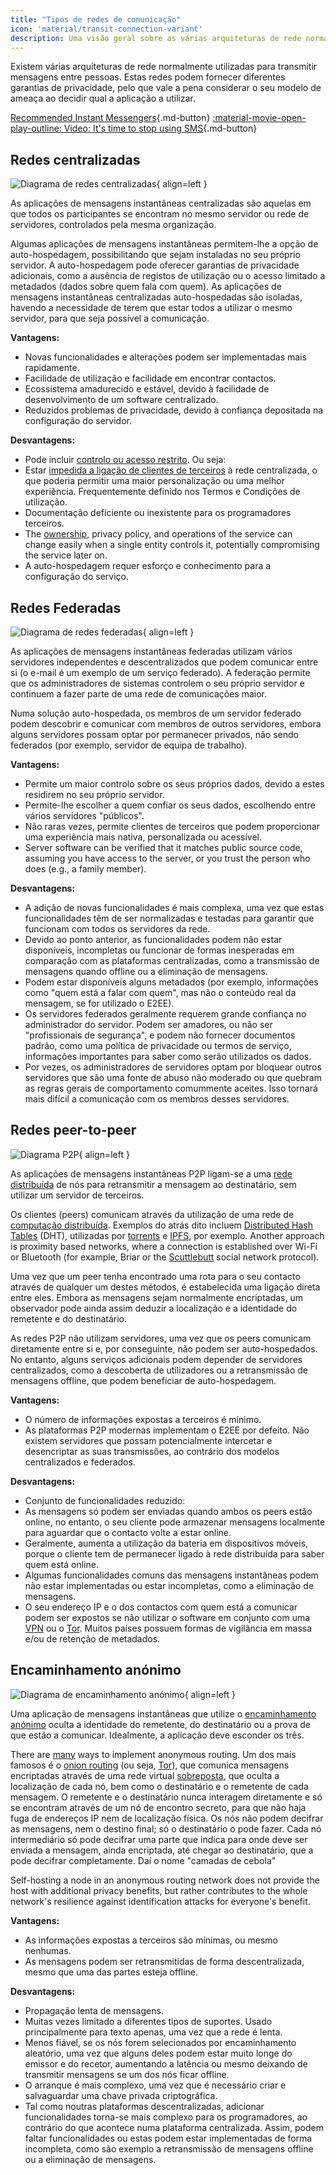 ```yaml
---
title: "Tipos de redes de comunicação"
icon: 'material/transit-connection-variant'
description: Uma visão geral sobre as várias arquiteturas de rede normalmente utilizadas por aplicações de mensagens instantâneas.
---
```


Existem várias arquiteturas de rede normalmente utilizadas para transmitir mensagens entre pessoas. Estas redes podem fornecer diferentes garantias de privacidade, pelo que vale a pena considerar o seu modelo de ameaça [](../basics/threat-modeling.md) ao decidir qual a aplicação a utilizar.

[Recommended Instant Messengers](../real-time-communication.md ""){.md-button} [:material-movie-open-play-outline: Video: It's time to stop using SMS](https://www.privacyguides.org/videos/2025/01/24/its-time-to-stop-using-sms-heres-why/ ""){.md-button}

## Redes centralizadas

![Diagrama de redes centralizadas](../assets/img/layout/network-centralized.svg){ align=left }

As aplicações de mensagens instantâneas centralizadas são aquelas em que todos os participantes se encontram no mesmo servidor ou rede de servidores, controlados pela mesma organização.

Algumas aplicações de mensagens instantâneas permitem-lhe a opção de auto-hospedagem, possibilitando que sejam instaladas no seu próprio servidor. A auto-hospedagem pode oferecer garantias de privacidade adicionais, como a ausência de registos de utilização ou o acesso limitado a metadados (dados sobre quem fala com quem). As aplicações de mensagens instantâneas centralizadas auto-hospedadas são isoladas, havendo a necessidade de terem que estar todos a utilizar o mesmo servidor, para que seja possível a comunicação.

**Vantagens:**

- Novas funcionalidades e alterações podem ser implementadas mais rapidamente.
- Facilidade de utilização e facilidade em encontrar contactos.
- Ecossistema amadurecido e estável, devido à facilidade de desenvolvimento de um software centralizado.
- Reduzidos problemas de privacidade, devido à confiança depositada na configuração do servidor.

**Desvantagens:**

- Pode incluir [controlo ou acesso restrito](https://drewdevault.com/2018/08/08/Signal.html). Ou seja:
- Estar [impedida a ligação de clientes de terceiros](https://github.com/LibreSignal/LibreSignal/issues/37#issuecomment-217211165) à rede centralizada, o que poderia permitir uma maior personalização ou uma melhor experiência. Frequentemente definido nos Termos e Condições de utilização.
- Documentação deficiente ou inexistente para os programadores terceiros.
- The [ownership](https://web.archive.org/web/20210729191953/https://blog.privacytools.io/delisting-wire), privacy policy, and operations of the service can change easily when a single entity controls it, potentially compromising the service later on.
- A auto-hospedagem requer esforço e conhecimento para a configuração do serviço.

## Redes Federadas

![Diagrama de redes federadas](../assets/img/layout/network-decentralized.svg){ align=left }

As aplicações de mensagens instantâneas federadas utilizam vários servidores independentes e descentralizados que podem comunicar entre si (o e-mail é um exemplo de um serviço federado). A federação permite que os administradores de sistemas controlem o seu próprio servidor e continuem a fazer parte de uma rede de comunicações maior.

Numa solução auto-hospedada, os membros de um servidor federado podem descobrir e comunicar com membros de outros servidores, embora alguns servidores possam optar por permanecer privados, não sendo federados (por exemplo, servidor de equipa de trabalho).

**Vantagens:**

- Permite um maior controlo sobre os seus próprios dados, devido a estes residirem no seu próprio servidor.
- Permite-lhe escolher a quem confiar os seus dados, escolhendo entre vários servidores "públicos".
- Não raras vezes, permite clientes de terceiros que podem proporcionar uma experiência mais nativa, personalizada ou acessível.
- Server software can be verified that it matches public source code, assuming you have access to the server, or you trust the person who does (e.g., a family member).

**Desvantagens:**

- A adição de novas funcionalidades é mais complexa, uma vez que estas funcionalidades têm de ser normalizadas e testadas para garantir que funcionam com todos os servidores da rede.
- Devido ao ponto anterior, as funcionalidades podem não estar disponíveis, incompletas ou funcionar de formas inesperadas em comparação com as plataformas centralizadas, como a transmissão de mensagens quando offline ou a eliminação de mensagens.
- Podem estar disponíveis alguns metadados (por exemplo, informações como "quem está a falar com quem", mas não o conteúdo real da mensagem, se for utilizado o E2EE).
- Os servidores federados geralmente requerem grande confiança no administrador do servidor. Podem ser amadores, ou não ser "profissionais de segurança", e podem não fornecer documentos padrão, como uma política de privacidade ou termos de serviço, informações importantes para saber como serão utilizados os dados.
- Por vezes, os administradores de servidores optam por bloquear outros servidores que são uma fonte de abuso não moderado ou que quebram as regras gerais de comportamento comummente aceites. Isso tornará mais difícil a comunicação com os membros desses servidores.

## Redes peer-to-peer

![Diagrama P2P](../assets/img/layout/network-distributed.svg){ align=left }

As aplicações de mensagens instantâneas P2P ligam-se a uma [rede distribuída](https://en.wikipedia.org/wiki/Distributed_networking) de nós para retransmitir a mensagem ao destinatário, sem utilizar um servidor de terceiros.

Os clientes (peers) comunicam através da utilização de uma rede de [computação distribuída](https://en.wikipedia.org/wiki/Distributed_computing). Exemplos do atrás dito incluem [Distributed Hash Tables](https://en.wikipedia.org/wiki/Distributed_hash_table) (DHT), utilizadas por [torrents](https://en.wikipedia.org/wiki/BitTorrent_(protocol)) e [IPFS](https://en.wikipedia.org/wiki/InterPlanetary_File_System), por exemplo. Another approach is proximity based networks, where a connection is established over Wi-Fi or Bluetooth (for example, Briar or the [Scuttlebutt](https://scuttlebutt.nz) social network protocol).

Uma vez que um peer tenha encontrado uma rota para o seu contacto através de qualquer um destes métodos, é estabelecida uma ligação direta entre eles. Embora as mensagens sejam normalmente encriptadas, um observador pode ainda assim deduzir a localização e a identidade do remetente e do destinatário.

As redes P2P não utilizam servidores, uma vez que os peers comunicam diretamente entre si e, por conseguinte, não podem ser auto-hospedados. No entanto, alguns serviços adicionais podem depender de servidores centralizados, como a descoberta de utilizadores ou a retransmissão de mensagens offline, que podem beneficiar de auto-hospedagem.

**Vantagens:**

- O número de informações expostas a terceiros é mínimo.
- As plataformas P2P modernas implementam o E2EE por defeito. Não existem servidores que possam potencialmente intercetar e desencriptar as suas transmissões, ao contrário dos modelos centralizados e federados.

**Desvantagens:**

- Conjunto de funcionalidades reduzido:
- As mensagens só podem ser enviadas quando ambos os peers estão online, no entanto, o seu cliente pode armazenar mensagens localmente para aguardar que o contacto volte a estar online.
- Geralmente, aumenta a utilização da bateria em dispositivos móveis, porque o cliente tem de permanecer ligado à rede distribuída para saber quem está online.
- Algumas funcionalidades comuns das mensagens instantâneas podem não estar implementadas ou estar incompletas, como a eliminação de mensagens.
- O seu endereço IP e o dos contactos com quem está a comunicar podem ser expostos se não utilizar o software em conjunto com uma [VPN](../vpn.md) ou o [Tor](../tor.md). Muitos países possuem formas de vigilância em massa e/ou de retenção de metadados.

## Encaminhamento anónimo

![Diagrama de encaminhamento anónimo](../assets/img/layout/network-anonymous-routing.svg){ align=left }

Uma aplicação de mensagens instantâneas que utilize o [encaminhamento anónimo](https://doi.org/10.1007/978-1-4419-5906-5_628) oculta a identidade do remetente, do destinatário ou a prova de que estão a comunicar. Idealmente, a aplicação deve esconder os três.

There are [many](https://doi.org/10.1145/3182658) ways to implement anonymous routing. Um dos mais famosos é o [onion routing](https://en.wikipedia.org/wiki/Onion_routing) (ou seja, [Tor](tor-overview.md)), que comunica mensagens encriptadas através de uma rede virtual [sobreposta](https://en.wikipedia.org/wiki/Overlay_network), que oculta a localização de cada nó, bem como o destinatário e o remetente de cada mensagem. O remetente e o destinatário nunca interagem diretamente e só se encontram através de um nó de encontro secreto, para que não haja fuga de endereços IP nem de localização física. Os nós não podem decifrar as mensagens, nem o destino final; só o destinatário o pode fazer. Cada nó intermediário só pode decifrar uma parte que indica para onde deve ser enviada a mensagem, ainda encriptada, até chegar ao destinatário, que a pode decifrar completamente. Daí o nome "camadas de cebola"

Self-hosting a node in an anonymous routing network does not provide the host with additional privacy benefits, but rather contributes to the whole network's resilience against identification attacks for everyone's benefit.

**Vantagens:**

- As informações expostas a terceiros são mínimas, ou mesmo nenhumas.
- As mensagens podem ser retransmitidas de forma descentralizada, mesmo que uma das partes esteja offline.

**Desvantagens:**

- Propagação lenta de mensagens.
- Muitas vezes limitado a diferentes tipos de suportes. Usado principalmente para texto apenas, uma vez que a rede é lenta.
- Menos fiável, se os nós forem selecionados por encaminhamento aleatório, uma vez que alguns deles podem estar muito longe do emissor e do recetor, aumentando a latência ou mesmo deixando de transmitir mensagens se um dos nós ficar offline.
- O arranque é mais complexo, uma vez que é necessário criar e salvaguardar uma chave privada criptográfica.
- Tal como noutras plataformas descentralizadas, adicionar funcionalidades torna-se mais complexo para os programadores, ao contrário do que acontece numa plataforma centralizada. Assim, podem faltar funcionalidades ou estas podem estar implementadas de forma incompleta, como são exemplo a retransmissão de mensagens offline ou a eliminação de mensagens.
